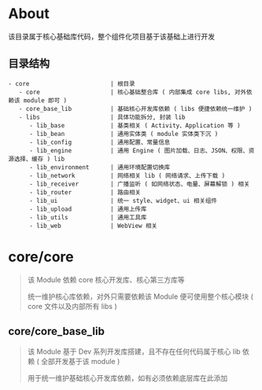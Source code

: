 # About

该目录属于核心基础库代码，整个组件化项目基于该基础上进行开发

## 目录结构

```
- core                       | 根目录
   - core                    | 核心基础整合库 ( 内部集成 core libs, 对外依赖该 module 即可 )
   - core_base_lib           | 基础核心开发库依赖 ( libs 便捷依赖统一维护 )
   - libs                    | 具体功能拆分, 封装 lib
      - lib_base             | 基类相关 ( Activity、Application 等 )
      - lib_bean             | 通用实体类 ( module 实体类下沉 )
      - lib_config           | 通用配置、常量信息
      - lib_engine           | 通用 Engine ( 图片加载、日志、JSON、权限、资源选择、缓存 ) lib
      - lib_environment      | 通用环境配置切换库
      - lib_network          | 网络相关 lib ( 网络请求、上传下载 )
      - lib_receiver         | 广播监听 ( 如网络状态、电量、屏幕解锁 ) 相关
      - lib_router           | 路由相关
      - lib_ui               | 统一 style、widget、ui 相关组件
      - lib_upload           | 通用上传库
      - lib_utils            | 通用工具库
      - lib_web              | WebView 相关
```

# core/core

> 该 Module 依赖 core 核心开发库、核心第三方库等
>
> 统一维护核心库依赖，对外只需要依赖该 Module 便可使用整个核心模块 ( core 文件以及内部所有 libs )

## core/core_base_lib

> 该 Module 基于 Dev 系列开发库搭建，且不存在任何代码属于核心 lib 依赖 ( 全部开发基于该 module )
>
> 用于统一维护基础核心开发库依赖，如有必须依赖底层库在此添加